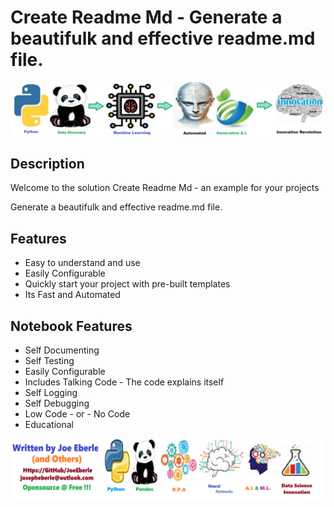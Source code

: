 
# Create Readme Md - Generate a beautifulk and effective readme.md file.

![Code Logo](code.png)
## Description

Welcome to the solution Create Readme Md - an example for your projects

Generate a beautifulk and effective readme.md file.
    
## Features
- Easy to understand and use  
- Easily Configurable 
- Quickly start your project with pre-built templates
- Its Fast and Automated
    
## Notebook Features
- Self Documenting 
- Self Testing 
- Easily Configurable
- Includes Talking Code - The code explains itself
- Self Logging 
- Self Debugging 
- Low Code - or - No Code
- Educational 
    
![Code Logo](developer.png)
    